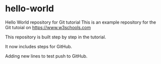 # hello-world
Hello World repository for Git tutorial
This is an example repository for the Git tutoial on https://www.w3schools.com

This repository is built step by step in the tutorial. 

It now includes steps for GitHub. 

Adding new lines to test push to GitHub.
